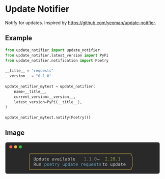 # Update Notifier

Notify for updates. Inspired by https://github.com/yeoman/update-notifier.

## Example

```python
from update_notifier import update_notifier
from update_notifier.latest_version import PyPi
from update_notifier.notification import Poetry

__title__ = "requests"
__version__ = "0.1.0"

update_notifier_mytest = update_notifier(
    name=__title__,
    current_version=__version__,
    latest_version=PyPi(__title__),
)

update_notifier_mytest.notify(Poetry())
```

## Image

![image](./assets/image.svg)

